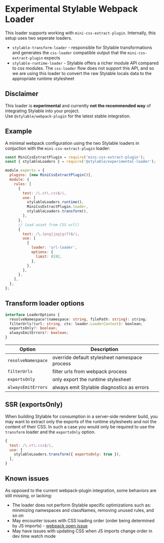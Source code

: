 # Experimental Stylable Webpack Loader

This loader supports working with `mini-css-extract-plugin`. Internally, this setup uses two seperate loaders.

- `stylable-transform-loader` - responsible for Stylable transformations and generates the `css-loader` compatible output that the `mini-css-extract-plugin` expects
- `stylable-runtime-loader` - Stylable offers a richer module API compared to css modules. The `css-loader` flow does not support this API, and so we are using this loader to convert the raw Stylable locals data to the appropriate runtime stylesheet

## Disclaimer

This loader is **experimental** and currently **not the recommended way** of integrating Stylable into your project.  
Use `@stylable/webpack-plugin` for the latest stable integration.

## Example

A minimal webpack configuration using the two Stylable loaders in conjuction with the `mini-css-extract-plugin` loader:

```js
const MiniCssExtractPlugin = require('mini-css-extract-plugin');
const { stylableLoaders } = require('@stylable/experimental-loader');

module.exports = {
  plugins: [new MiniCssExtractPlugin()],
  module: {
    rules: [
      {
        test: /\.st\.css$/i,
        use: [
          stylableLoaders.runtime(),
          MiniCssExtractPlugin.loader,
          stylableLoaders.transform(),
        ],
      },
      // load asset from CSS url()
      {
        test: /\.(png|jpg|gif)$/i,
        use: [
          {
            loader: 'url-loader',
            options: {
              limit: 8192,
            },
          },
        ],
      },
    ],
  },
};
```

## Transform loader options

```ts
interface LoaderOptions {
  resolveNamespace?(namespace: string, filePath: string): string;
  filterUrls?(url: string, ctx: loader.LoaderContext): boolean;
  exportsOnly?: boolean;
  alwaysEmitErrors?: boolean;
}
```

| Option             | Description                                   |
| ------------------ | --------------------------------------------- |
| `resolveNamespace` | override default stylesheet namespace process |
| `filterUrls`       | filter urls from webpack process              |
| `exportsOnly`      | only export the runtime stylesheet            |
| `alwaysEmitErrors` | always emit Stylable diagnostics as errors    |

## SSR (exportsOnly)

When building Stylable for consumption in a server-side renderer build, you may want to extract only the exports of the runtime stylesheets and not the content of their CSS. In such a case you would only be required to use the `transform` loader and  the `exportsOnly` option.

```js
{
  test: /\.st\.css$/i,
  use: [
    stylableLoaders.transform({ exportsOnly: true }),
  ],
}
```

## Known issues

As opposed to the current webpack-plugin integration, some behaviors are still missing, or lacking:

- The loader does not perform Stylable specific optimizations such as: minimizing namespaces and classNames, removing unused rules, and so on
- May encounter issues with CSS loading order (order being determined by JS imports) - [webpack open issue](https://github.com/webpack-contrib/mini-css-extract-plugin/issues/530)
- May have issues with updating CSS when JS imports change order in dev time watch mode

